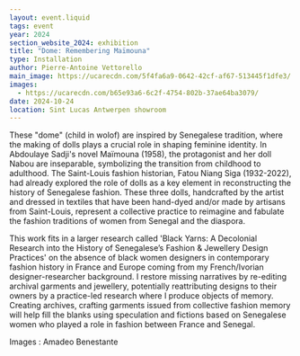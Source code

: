 ```yaml
---
layout: event.liquid
tags: event
year: 2024
section_website_2024: exhibition
title: "Dome: Remembering Maïmouna"
type: Installation
author: Pierre-Antoine Vettorello
main_image: https://ucarecdn.com/5f4fa6a9-0642-42cf-af67-513445f1dfe3/
images:
  - https://ucarecdn.com/b65e93a6-6c2f-4754-802b-37ae64ba3079/
date: 2024-10-24
location: Sint Lucas Antwerpen showroom
---
```

These "dome" (child in wolof) are inspired by Senegalese tradition, where the making of dolls plays a crucial role in shaping feminine identity. In Abdoulaye Sadji's novel Maïmouna (1958), the protagonist and her doll Nabou are inseparable, symbolizing the transition from childhood to adulthood. The Saint-Louis fashion historian, Fatou Niang Siga (1932-2022), had already explored the role of dolls as a key element in reconstructing the history of Senegalese fashion. These three dolls, handcrafted by the artist and dressed in textiles that have been hand-dyed and/or made by artisans from Saint-Louis, represent a collective practice to reimagine and fabulate the fashion traditions of women from Senegal and the diaspora.

This work fits in a larger research called 'Black Yarns: A Decolonial Research into the History of Senegalese’s Fashion & Jewellery Design Practices' on the absence of black women designers in contemporary fashion history in France and Europe coming from my French/Ivorian designer-researcher background. I restore missing narratives by re-editing archival garments and jewellery, potentially reattributing designs to their owners by a practice-led research where I  produce objects of memory. Creating archives, crafting garments issued from collective fashion memory will help fill the blanks using speculation and fictions based on Senegalese women who played a role in fashion between France and Senegal. 

Images : Amadeo Benestante
